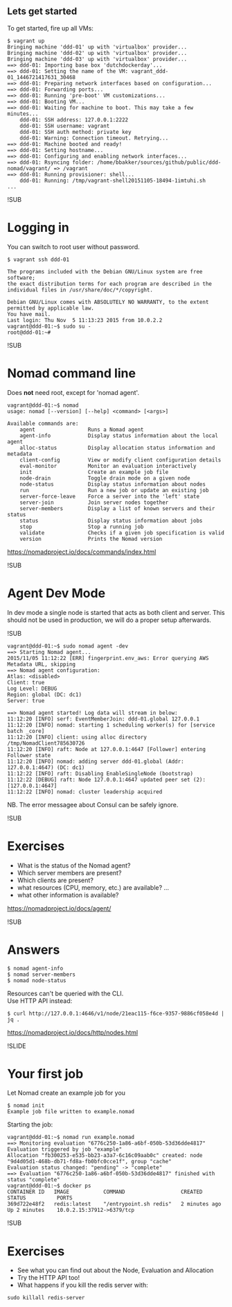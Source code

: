 ## Lets get started
To get started, fire up all VMs:

```
$ vagrant up
Bringing machine 'ddd-01' up with 'virtualbox' provider...
Bringing machine 'ddd-02' up with 'virtualbox' provider...
Bringing machine 'ddd-03' up with 'virtualbox' provider...
==> ddd-01: Importing base box 'dutchdockerday'...
==> ddd-01: Setting the name of the VM: vagrant_ddd-01_1446721417631_30468
==> ddd-01: Preparing network interfaces based on configuration...
==> ddd-01: Forwarding ports...
==> ddd-01: Running 'pre-boot' VM customizations...
==> ddd-01: Booting VM...
==> ddd-01: Waiting for machine to boot. This may take a few minutes...
    ddd-01: SSH address: 127.0.0.1:2222
    ddd-01: SSH username: vagrant
    ddd-01: SSH auth method: private key
    ddd-01: Warning: Connection timeout. Retrying...
==> ddd-01: Machine booted and ready!
==> ddd-01: Setting hostname...
==> ddd-01: Configuring and enabling network interfaces...
==> ddd-01: Rsyncing folder: /home/bbakker/sources/github/public/ddd-nomad/vagrant/ => /vagrant
==> ddd-01: Running provisioner: shell...
    ddd-01: Running: /tmp/vagrant-shell20151105-18494-1imtuhi.sh
...
```

!SUB
# Logging in
You can switch to root user without password.

```
$ vagrant ssh ddd-01

The programs included with the Debian GNU/Linux system are free software;
the exact distribution terms for each program are described in the
individual files in /usr/share/doc/*/copyright.

Debian GNU/Linux comes with ABSOLUTELY NO WARRANTY, to the extent
permitted by applicable law.
You have mail.
Last login: Thu Nov  5 11:13:23 2015 from 10.0.2.2
vagrant@ddd-01:~$ sudo su -
root@ddd-01:~#
```

!SUB
# Nomad command line
Does **not** need root, except for 'nomad agent'.

```
vagrant@ddd-01:~$ nomad
usage: nomad [--version] [--help] <command> [<args>]

Available commands are:
    agent                 Runs a Nomad agent
    agent-info            Display status information about the local agent
    alloc-status          Display allocation status information and metadata
    client-config         View or modify client configuration details
    eval-monitor          Monitor an evaluation interactively
    init                  Create an example job file
    node-drain            Toggle drain mode on a given node
    node-status           Display status information about nodes
    run                   Run a new job or update an existing job
    server-force-leave    Force a server into the 'left' state
    server-join           Join server nodes together
    server-members        Display a list of known servers and their status
    status                Display status information about jobs
    stop                  Stop a running job
    validate              Checks if a given job specification is valid
    version               Prints the Nomad version
```

https://nomadproject.io/docs/commands/index.html

!SUB
# Agent Dev Mode
In dev mode a single node is started that acts as both client and server.
This should not be used in production, we will do a proper setup afterwards.

!SUB
```
vagrant@ddd-01:~$ sudo nomad agent -dev
==> Starting Nomad agent...
2015/11/05 11:12:22 [ERR] fingerprint.env_aws: Error querying AWS Metadata URL, skipping
==> Nomad agent configuration:
Atlas: <disabled>
Client: true
Log Level: DEBUG
Region: global (DC: dc1)
Server: true

==> Nomad agent started! Log data will stream in below:
11:12:20 [INFO] serf: EventMemberJoin: ddd-01.global 127.0.0.1
11:12:20 [INFO] nomad: starting 1 scheduling worker(s) for [service batch _core]
11:12:20 [INFO] client: using alloc directory /tmp/NomadClient785630726
11:12:20 [INFO] raft: Node at 127.0.0.1:4647 [Follower] entering Follower state
11:12:20 [INFO] nomad: adding server ddd-01.global (Addr: 127.0.0.1:4647) (DC: dc1)
11:12:22 [INFO] raft: Disabling EnableSingleNode (bootstrap)
11:12:22 [DEBUG] raft: Node 127.0.0.1:4647 updated peer set (2): [127.0.0.1:4647]
11:12:22 [INFO] nomad: cluster leadership acquired
```

NB. The error messagee about Consul can be safely ignore.
 
!SUB
# Exercises

* What is the status of the Nomad agent?
* Which server members are present?
* Which clients are present?
* what resources (CPU, memory, etc.) are available? ...
* what other information is available?

https://nomadproject.io/docs/agent/

!SUB
# Answers

```
$ nomad agent-info
$ nomad server-members
$ nomad node-status
```

Resources can't be queried with the CLI.   
Use HTTP API instead:

```
$ curl http://127.0.0.1:4646/v1/node/21eac115-f6ce-9357-9886cf058e4d | jq .
```

https://nomadproject.io/docs/http/nodes.html

!SLIDE
# Your first job
Let Nomad create an example job for you

```
$ nomad init
Example job file written to example.nomad
```

Starting the job:

```
vagrant@ddd-01:~$ nomad run example.nomad
==> Monitoring evaluation "6776c250-1a86-a6bf-050b-53d36dde4817"
Evaluation triggered by job "example"
Allocation "fb300253-e535-bb23-a3a7-6c16c09aab0c" created: node "9d4d05d1-468b-db71-fd8a-fb0bfc0cce1f", group "cache"
Evaluation status changed: "pending" -> "complete"
==> Evaluation "6776c250-1a86-a6bf-050b-53d36dde4817" finished with status "complete"
vagrant@ddd-01:~$ docker ps
CONTAINER ID   IMAGE           COMMAND                  CREATED         STATUS          PORTS                       
369d722e48f2   redis:latest    "/entrypoint.sh redis"   2 minutes ago   Up 2 minutes    10.0.2.15:37912->6379/tcp
```

!SUB
# Exercises
* See what you can find out about the Node, Evaluation and Allocation
* Try the HTTP API too!
* What happens if you kill the redis server with:

```
sudo killall redis-server
```
